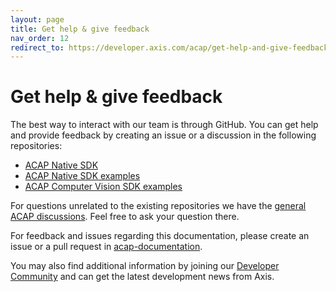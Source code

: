 ```yaml
---
layout: page
title: Get help & give feedback
nav_order: 12
redirect_to: https://developer.axis.com/acap/get-help-and-give-feedback/
---
```


# Get help & give feedback

The best way to interact with our team is through GitHub. You can get help and provide feedback by creating an issue or a discussion in the following repositories:

- [ACAP Native SDK](https://github.com/AxisCommunications/acap-native-sdk)
- [ACAP Native SDK examples](https://github.com/AxisCommunications/acap-native-sdk-examples)
- [ACAP Computer Vision SDK examples](https://github.com/AxisCommunications/acap-computer-vision-sdk-examples)

For questions unrelated to the existing repositories we have the [general ACAP discussions](https://github.com/orgs/AxisCommunications/discussions/categories/acap). Feel free to ask your question there.

For feedback and issues regarding this documentation, please create an issue or a pull request in [acap-documentation](https://github.com/AxisCommunications/acap-documentation/issues).

You may also find additional information by joining our [Developer Community](https://www.axis.com/developer-community) and can get the latest development news from Axis.
